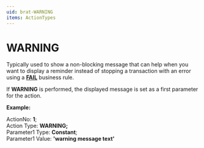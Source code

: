 ```yaml
---
uid: brat-WARNING
items: ActionTypes
---
```


# WARNING

Typically used to show a non-blocking message that can help when you want to display a reminder instead of stopping a transaction with an error using a **[FAIL](https://docs.erp.net/tech/advanced/user-business-rules/action-types/fail.html)** business rule. 

If **WARNING** is performed, the displayed message is set as a first parameter for the action. 

**Example:**

ActionNo: **1**;<br> Action Type: **WARNING;** <br> Parameter1 Type: **Constant**; <br> Parameter1 Value: **'warning message text'**
